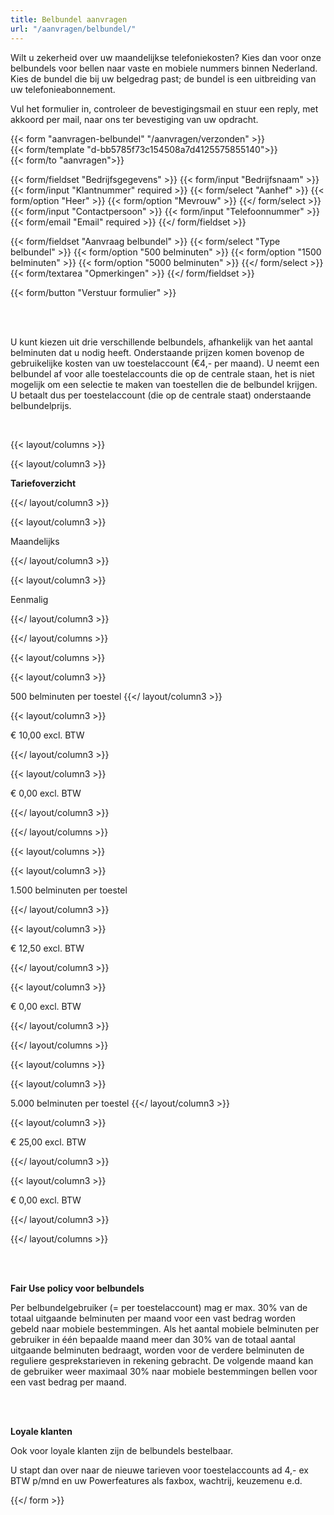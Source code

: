 ```yaml
---
title: Belbundel aanvragen
url: "/aanvragen/belbundel/"
---
```

Wilt u zekerheid over uw maandelijkse telefoniekosten? Kies dan voor onze belbundels voor bellen naar vaste en mobiele nummers binnen Nederland. Kies de bundel die bij uw belgedrag past; de bundel is een uitbreiding van uw telefonieabonnement.

Vul het formulier in, controleer de bevestigingsmail en stuur een reply, met akkoord per mail, naar ons ter bevestiging van uw opdracht.

{{< form "aanvragen-belbundel" "/aanvragen/verzonden" >}}  
{{< form/template "d-bb5785f73c154508a7d4125575855140">}}  
{{< form/to "aanvragen">}}

{{< form/fieldset "Bedrijfsgegevens" >}}
{{< form/input "Bedrijfsnaam" >}}
{{< form/input "Klantnummer" required >}}
{{< form/select "Aanhef" >}}
{{< form/option "Heer" >}}
{{< form/option "Mevrouw" >}}
{{</ form/select >}}
{{< form/input "Contactpersoon" >}}
{{< form/input "Telefoonnummer" >}}
{{< form/email "Email" required >}}
{{</ form/fieldset >}}

{{< form/fieldset "Aanvraag belbundel" >}}
{{< form/select "Type belbundel" >}}
{{< form/option "500 belminuten" >}}
{{< form/option "1500 belminuten" >}}
{{< form/option "5000 belminuten" >}}
{{</ form/select >}}
{{< form/textarea "Opmerkingen" >}}
{{</ form/fieldset >}}

{{< form/button "Verstuur formulier" >}}

<br><br>

U kunt kiezen uit drie verschillende belbundels, afhankelijk van het aantal belminuten dat u nodig heeft. Onderstaande prijzen komen bovenop de gebruikelijke kosten van uw toestelaccount (€4,- per maand). U neemt een belbundel af voor alle toestelaccounts die op de centrale staan, het is niet mogelijk om een selectie te maken van toestellen die de belbundel krijgen. U betaalt dus per toestelaccount (die op de centrale staat) onderstaande belbundelprijs.

<br>

{{< layout/columns >}}

{{< layout/column3 >}}

**Tariefoverzicht**

{{</ layout/column3 >}}

{{< layout/column3 >}}

Maandelijks

{{</ layout/column3 >}}

{{< layout/column3 >}}

Eenmalig

{{</ layout/column3 >}}

{{</ layout/columns >}}

{{< layout/columns >}}

{{< layout/column3 >}}

500 belminuten per toestel
{{</ layout/column3 >}}

{{< layout/column3 >}}

€ 10,00 excl. BTW

{{</ layout/column3 >}}

{{< layout/column3 >}}

€ 0,00 excl. BTW

{{</ layout/column3 >}}

{{</ layout/columns >}}

{{< layout/columns >}}

{{< layout/column3 >}}

1\.500 belminuten per toestel

{{</ layout/column3 >}}

{{< layout/column3 >}}

€ 12,50 excl. BTW

{{</ layout/column3 >}}

{{< layout/column3 >}}

€ 0,00 excl. BTW

{{</ layout/column3 >}}

{{</ layout/columns >}}

{{< layout/columns >}}

{{< layout/column3 >}}

5\.000 belminuten per toestel
{{</ layout/column3 >}}

{{< layout/column3 >}}

€ 25,00 excl. BTW

{{</ layout/column3 >}}

{{< layout/column3 >}}

€ 0,00 excl. BTW

{{</ layout/column3 >}}

{{</ layout/columns >}}

<br><br>

**Fair Use policy voor belbundels**

Per belbundelgebruiker (= per toestelaccount) mag er max. 30% van de totaal uitgaande belminuten per maand voor een vast bedrag worden gebeld naar mobiele bestemmingen. Als het aantal mobiele belminuten per gebruiker in één bepaalde maand meer dan 30% van de totaal aantal uitgaande belminuten bedraagt, worden voor de verdere belminuten de reguliere gesprekstarieven in rekening gebracht. De volgende maand kan de gebruiker weer maximaal 30% naar mobiele bestemmingen bellen voor een vast bedrag per maand.

<br><br>

**Loyale klanten**

Ook voor loyale klanten zijn de belbundels bestelbaar.

U stapt dan over naar de nieuwe tarieven voor toestelaccounts ad 4,- ex BTW p/mnd en uw Powerfeatures als faxbox, wachtrij, keuzemenu e.d.

{{</ form >}}

